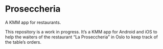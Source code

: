 # Proseccheria
A KMM app for restaurants.

This repository is a work in progress. It’s a KMM app for Android and iOS to help the waiters of the restaurant “La Proseccheria” in Oslo to keep track of the table’s orders.

